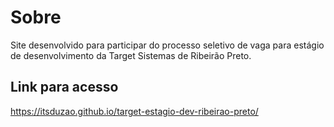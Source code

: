 # Sobre
Site desenvolvido para participar do processo seletivo de vaga para estágio de desenvolvimento da Target Sistemas de Ribeirão Preto.

## Link para acesso
https://itsduzao.github.io/target-estagio-dev-ribeirao-preto/

